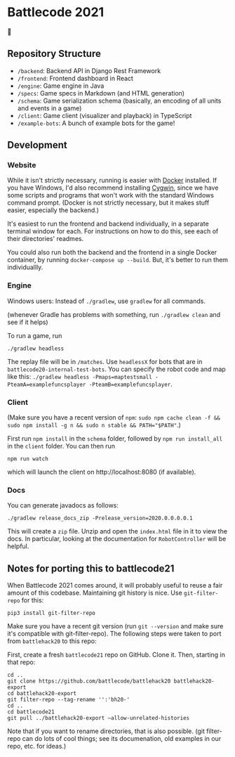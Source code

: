 # Battlecode 2021

🚩

## Repository Structure

- `/backend`: Backend API in Django Rest Framework
- `/frontend`: Frontend dashboard in React
- `/engine`: Game engine in Java
- `/specs`: Game specs in Markdown (and HTML generation)
- `/schema`: Game serialization schema (basically, an encoding of all units and events in a game)
- `/client`: Game client (visualizer and playback) in TypeScript
- `/example-bots`: A bunch of example bots for the game!

## Development

### Website

While it isn't strictly necessary, running is easier with [Docker](https://docs.docker.com/get-docker/) installed. If you have Windows, I'd also recommend installing [Cygwin](https://www.cygwin.com/), since we have some scripts and programs that won't work with the standard Windows command prompt. (Docker is not strictly necessary, but it makes stuff easier, especially the backend.)

It's easiest to run the frontend and backend individually, in a separate terminal window for each. For instructions on how to do this, see each of their directories' readmes.

You could also run both the backend and the frontend in a single Docker container, by running `docker-compose up --build`. But, it's better to run them individuallly.

### Engine

Windows users: Instead of `./gradlew`, use `gradlew` for all commands.

(whenever Gradle has problems with something, run `./gradlew clean` and see if it helps)

To run a game, run

```
./gradlew headless
```

The replay file will be in `/matches`. Use `headlessX` for bots that are in `battlecode20-internal-test-bots`. You can specify the robot code and map like this: `./gradlew headless -Pmaps=maptestsmall -PteamA=examplefuncsplayer -PteamB=examplefuncsplayer`.

### Client

(Make sure you have a recent version of `npm`: `sudo npm cache clean -f && sudo npm install -g n && sudo n stable && PATH="$PATH"`.)

First run `npm install` in the `schema` folder, followed by `npm run install_all` in the `client` folder. You can then run

```
npm run watch
```

which will launch the client on http://localhost:8080 (if available).

### Docs

You can generate javadocs as follows:

```
./gradlew release_docs_zip -Prelease_version=2020.0.0.0.0.1
```

This will create a `zip` file. Unzip and open the `index.html` file in it to view the docs. In particular, looking at the documentation for `RobotController` will be helpful.

## Notes for porting this to battlecode21

When Battlecode 2021 comes around, it will probably useful to reuse a fair amount of this codebase. Maintaining git history is nice. Use `git-filter-repo` for this:

```
pip3 install git-filter-repo
```

Make sure you have a recent git version (run `git --version` and make sure it's compatible with git-filter-repo). The following steps were taken to port from `battlehack20` to this repo:

First, create a fresh `battlecode21` repo on GitHub. Clone it. Then, starting in that repo:

```
cd ..
git clone https://github.com/battlecode/battlehack20 battlehack20-export
cd battlehack20-export
git filter-repo --tag-rename '':'bh20-'
cd ..
cd battlecode21
git pull ../battlehack20-export —allow-unrelated-histories
```

Note that if you want to rename directories, that is also possible. (git filter-repo can do lots of cool things; see its documenation, old examples in our repo, etc. for ideas.)
